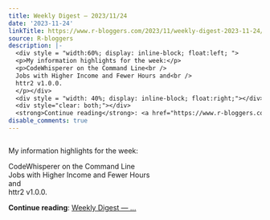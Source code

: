 ```yaml
---
title: Weekly Digest — 2023/11/24
date: '2023-11-24'
linkTitle: https://www.r-bloggers.com/2023/11/weekly-digest-2023-11-24/
source: R-bloggers
description: |-
  <div style = "width:60%; display: inline-block; float:left; ">
  <p>My information highlights for the week:</p>
  <p>CodeWhisperer on the Command Line<br />
  Jobs with Higher Income and Fewer Hours and<br />
  httr2 v1.0.0.
  </p></div>
  <div style = "width: 40%; display: inline-block; float:right;"></div>
  <div style="clear: both;"></div>
  <strong>Continue reading</strong>: <a href="https://www.r-bloggers.com/2023/11/weekly-digest-2023-11-24/">Weekly Digest — ...
disable_comments: true
---
```

<div style = "width:60%; display: inline-block; float:left; ">
<p>My information highlights for the week:</p>
<p>CodeWhisperer on the Command Line<br />
Jobs with Higher Income and Fewer Hours and<br />
httr2 v1.0.0.
</p></div>
<div style = "width: 40%; display: inline-block; float:right;"></div>
<div style="clear: both;"></div>
<strong>Continue reading</strong>: <a href="https://www.r-bloggers.com/2023/11/weekly-digest-2023-11-24/">Weekly Digest — ...